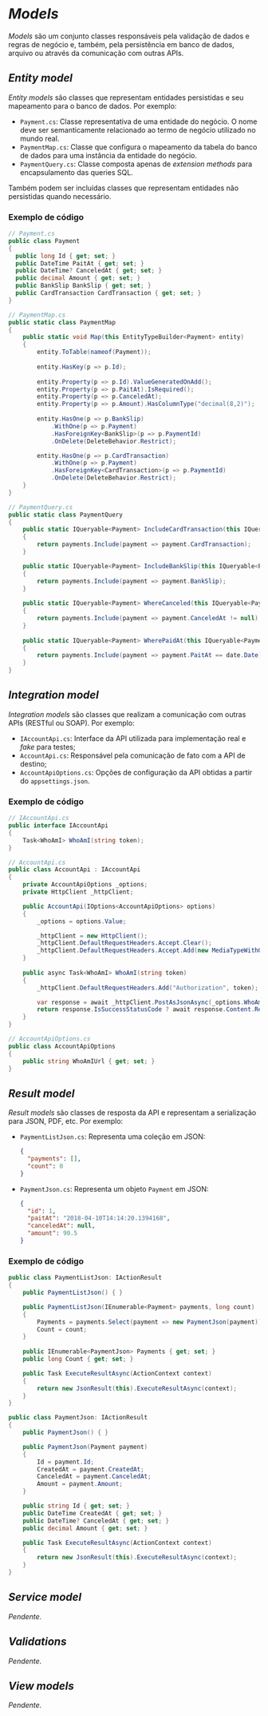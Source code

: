 # _Models_

_Models_ são um conjunto classes responsáveis pela validação de dados e regras de negócio e, também, pela persistência em banco de dados,
arquivo ou através da comunicação com outras APIs.

## _Entity model_

_Entity models_ são classes que representam entidades persistidas e seu mapeamento para o banco de dados. Por exemplo:

- `Payment.cs`: Classe representativa de uma entidade do negócio. O nome deve ser semanticamente relacionado ao termo de negócio utilizado no mundo real.
- `PaymentMap.cs`: Classe que configura o mapeamento da tabela do banco de dados para uma instância da entidade do negócio.
- `PaymentQuery.cs`: Classe composta apenas de _extension methods_ para encapsulamento das queries SQL.

Também podem ser incluídas classes que representam entidades não persistidas quando necessário.

### Exemplo de código

```C#
// Payment.cs
public class Payment
{
  public long Id { get; set; }
  public DateTime PaitAt { get; set; }
  public DateTime? CanceledAt { get; set; }
  public decimal Amount { get; set; }
  public BankSlip BankSlip { get; set; }
  public CardTransaction CardTransaction { get; set; }
}
```

```C#
// PaymentMap.cs
public static class PaymentMap
{
    public static void Map(this EntityTypeBuilder<Payment> entity)
    {
        entity.ToTable(nameof(Payment));
        
        entity.HasKey(p => p.Id);
        
        entity.Property(p => p.Id).ValueGeneratedOnAdd();
        entity.Property(p => p.PaitAt).IsRequired();
        entity.Property(p => p.CanceledAt);
        entity.Property(p => p.Amount).HasColumnType("decimal(8,2)");
        
        entity.HasOne(p => p.BankSlip)
            .WithOne(p => p.Payment)
            .HasForeignKey<BankSlip>(p => p.PaymentId)
            .OnDelete(DeleteBehavior.Restrict);

        entity.HasOne(p => p.CardTransaction)
            .WithOne(p => p.Payment)
            .HasForeignKey<CardTransaction>(p => p.PaymentId)
            .OnDelete(DeleteBehavior.Restrict);
    }
}
```

```C#
// PaymentQuery.cs
public static class PaymentQuery
{
    public static IQueryable<Payment> IncludeCardTransaction(this IQueryable<Payment> payments)
    {
        return payments.Include(payment => payment.CardTransaction);
    }

    public static IQueryable<Payment> IncludeBankSlip(this IQueryable<Payment> payments)
    {
        return payments.Include(payment => payment.BankSlip);
    }
    
    public static IQueryable<Payment> WhereCanceled(this IQueryable<Payment> payments)
    {
        return payments.Include(payment => payment.CanceledAt != null);
    }
    
    public static IQueryable<Payment> WherePaidAt(this IQueryable<Payment> payments, DateTime date)
    {
        return payments.Include(payment => payment.PaitAt == date.Date);
    }
}
```

## _Integration model_

_Integration models_ são classes que realizam a comunicação com outras APIs (RESTful ou SOAP). Por exemplo:

- `IAccountApi.cs`: Interface da API utilizada para implementação real e _fake_ para testes;
- `AccountApi.cs`: Responsável pela comunicação de fato com a API de destino;
- `AccountApiOptions.cs`: Opções de configuração da API obtidas a partir do `appsettings.json`.

### Exemplo de código

```C#
// IAccountApi.cs
public interface IAccountApi
{
    Task<WhoAmI> WhoAmI(string token);
}
```

```C#
// AccountApi.cs
public class AccountApi : IAccountApi
{
    private AccountApiOptions _options;
    private HttpClient _httpClient;

    public AccountApi(IOptions<AccountApiOptions> options)
    {
        _options = options.Value;

        _httpClient = new HttpClient();
        _httpClient.DefaultRequestHeaders.Accept.Clear();
        _httpClient.DefaultRequestHeaders.Accept.Add(new MediaTypeWithQualityHeaderValue("application/json"));
    }
    
    public async Task<WhoAmI> WhoAmI(string token)
    {
        _httpClient.DefaultRequestHeaders.Add("Authorization", token);

        var response = await _httpClient.PostAsJsonAsync(_options.WhoAmIUrl);
        return response.IsSuccessStatusCode ? await response.Content.ReadAsJsonAsync<WhoAmI>() : null;
    }
}
```

```C#
// AccountApiOptions.cs
public class AccountApiOptions
{
    public string WhoAmIUrl { get; set; }
}
```

## _Result model_

_Result models_ são classes de resposta da API e representam a serialização para JSON, PDF, etc. Por exemplo:

- `PaymentListJson.cs`: Representa uma coleção em JSON:
  ```json
  {
    "payments": [],
    "count": 0
  }
  ```

- `PaymentJson.cs`: Representa um objeto `Payment` em JSON:
  ```json
  {
    "id": 1,
    "paitAt": "2018-04-10T14:14:20.1394168",
    "canceledAt": null,
    "amount": 90.5
  }
  ```
  
### Exemplo de código

```C#
public class PaymentListJson: IActionResult
{
    public PaymentListJson() { }

    public PaymentListJson(IEnumerable<Payment> payments, long count)
    {
        Payments = payments.Select(payment => new PaymentJson(payment)).ToList();
        Count = count;
    }
    
    public IEnumerable<PaymentJson> Payments { get; set; }
    public long Count { get; set; }

    public Task ExecuteResultAsync(ActionContext context)
    {
        return new JsonResult(this).ExecuteResultAsync(context);
    }
}
```

```C#
public class PaymentJson: IActionResult
{
    public PaymentJson() { }

    public PaymentJson(Payment payment)
    {
        Id = payment.Id;
        CreatedAt = payment.CreatedAt;
        CanceledAt = payment.CanceledAt;
        Amount = payment.Amount;
    }

    public string Id { get; set; }
    public DateTime CreatedAt { get; set; }
    public DateTime? CanceledAt { get; set; }
    public decimal Amount { get; set; }

    public Task ExecuteResultAsync(ActionContext context)
    {
        return new JsonResult(this).ExecuteResultAsync(context);
    }
}
```

## _Service model_

_Pendente._

## _Validations_

_Pendente._

## _View models_

_Pendente._
